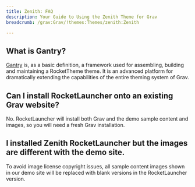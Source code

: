 ```yaml
---
title: Zenith: FAQ
description: Your Guide to Using the Zenith Theme for Grav
breadcrumb: /grav:Grav/!themes:Themes/zenith:Zenith

---
```


## What is Gantry?

[Gantry][gantry] is, as a basic definition, a framework used for assembling, building and maintaining a RocketTheme theme. It is an advanced platform for dramatically extending the capabilities of the entire theming system of Grav.

## Can I install RocketLauncher onto an existing Grav website?

No. RocketLauncher will install both Grav and the demo sample content and images, so you will need a fresh Grav installation.

## I installed Zenith RocketLauncher but the images are different with the demo site.

To avoid image license copyright issues, all sample content images shown in our demo site will be replaced with blank versions in the RocketLauncher version.

[gantry]: http://gantry.org/
[forum]: http://www.rockettheme.com/forum/grav-theme-zenith
